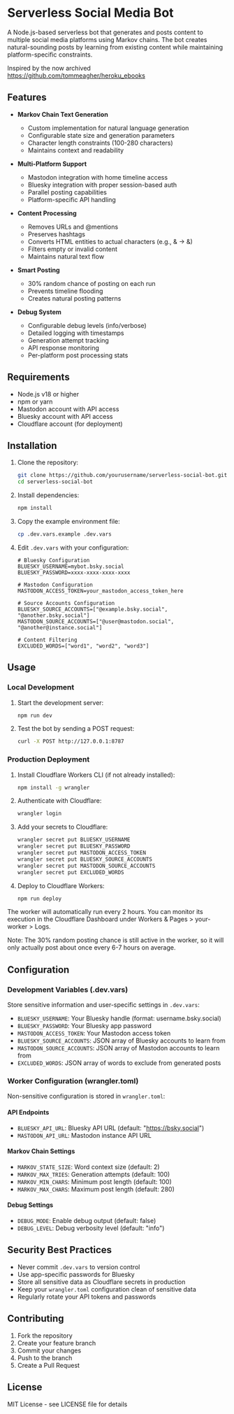 # Serverless Social Media Bot

A Node.js-based serverless bot that generates and posts content to multiple social media platforms using Markov chains. The bot creates natural-sounding posts by learning from existing content while maintaining platform-specific constraints.

Inspired by the now archived https://github.com/tommeagher/heroku_ebooks

## Features

- **Markov Chain Text Generation**
  - Custom implementation for natural language generation
  - Configurable state size and generation parameters
  - Character length constraints (100-280 characters)
  - Maintains context and readability

- **Multi-Platform Support**
  - Mastodon integration with home timeline access
  - Bluesky integration with proper session-based auth
  - Parallel posting capabilities
  - Platform-specific API handling

- **Content Processing**
  - Removes URLs and @mentions
  - Preserves hashtags
  - Converts HTML entities to actual characters (e.g., &amp; → &)
  - Filters empty or invalid content
  - Maintains natural text flow

- **Smart Posting**
  - 30% random chance of posting on each run
  - Prevents timeline flooding
  - Creates natural posting patterns

- **Debug System**
  - Configurable debug levels (info/verbose)
  - Detailed logging with timestamps
  - Generation attempt tracking
  - API response monitoring
  - Per-platform post processing stats

## Requirements

- Node.js v18 or higher
- npm or yarn
- Mastodon account with API access
- Bluesky account with API access
- Cloudflare account (for deployment)

## Installation

1. Clone the repository:
   ```bash
   git clone https://github.com/yourusername/serverless-social-bot.git
   cd serverless-social-bot
   ```

2. Install dependencies:
   ```bash
   npm install
   ```

3. Copy the example environment file:
   ```bash
   cp .dev.vars.example .dev.vars
   ```

4. Edit `.dev.vars` with your configuration:
   ```env
   # Bluesky Configuration
   BLUESKY_USERNAME=mybot.bsky.social
   BLUESKY_PASSWORD=xxxx-xxxx-xxxx-xxxx

   # Mastodon Configuration
   MASTODON_ACCESS_TOKEN=your_mastodon_access_token_here

   # Source Accounts Configuration
   BLUESKY_SOURCE_ACCOUNTS=["@example.bsky.social", "@another.bsky.social"]
   MASTODON_SOURCE_ACCOUNTS=["@user@mastodon.social", "@another@instance.social"]

   # Content Filtering
   EXCLUDED_WORDS=["word1", "word2", "word3"]
   ```

## Usage

### Local Development

1. Start the development server:
   ```bash
   npm run dev
   ```

2. Test the bot by sending a POST request:
   ```bash
   curl -X POST http://127.0.0.1:8787
   ```

### Production Deployment

1. Install Cloudflare Workers CLI (if not already installed):
   ```bash
   npm install -g wrangler
   ```

2. Authenticate with Cloudflare:
   ```bash
   wrangler login
   ```

3. Add your secrets to Cloudflare:
   ```bash
   wrangler secret put BLUESKY_USERNAME
   wrangler secret put BLUESKY_PASSWORD
   wrangler secret put MASTODON_ACCESS_TOKEN
   wrangler secret put BLUESKY_SOURCE_ACCOUNTS
   wrangler secret put MASTODON_SOURCE_ACCOUNTS
   wrangler secret put EXCLUDED_WORDS
   ```

4. Deploy to Cloudflare Workers:
   ```bash
   npm run deploy
   ```

The worker will automatically run every 2 hours. You can monitor its execution in the Cloudflare Dashboard under Workers & Pages > your-worker > Logs.

Note: The 30% random posting chance is still active in the worker, so it will only actually post about once every 6-7 hours on average.

## Configuration

### Development Variables (.dev.vars)

Store sensitive information and user-specific settings in `.dev.vars`:

- `BLUESKY_USERNAME`: Your Bluesky handle (format: username.bsky.social)
- `BLUESKY_PASSWORD`: Your Bluesky app password
- `MASTODON_ACCESS_TOKEN`: Your Mastodon access token
- `BLUESKY_SOURCE_ACCOUNTS`: JSON array of Bluesky accounts to learn from
- `MASTODON_SOURCE_ACCOUNTS`: JSON array of Mastodon accounts to learn from
- `EXCLUDED_WORDS`: JSON array of words to exclude from generated posts

### Worker Configuration (wrangler.toml)

Non-sensitive configuration is stored in `wrangler.toml`:

#### API Endpoints
- `BLUESKY_API_URL`: Bluesky API URL (default: "https://bsky.social")
- `MASTODON_API_URL`: Mastodon instance API URL

#### Markov Chain Settings
- `MARKOV_STATE_SIZE`: Word context size (default: 2)
- `MARKOV_MAX_TRIES`: Generation attempts (default: 100)
- `MARKOV_MIN_CHARS`: Minimum post length (default: 100)
- `MARKOV_MAX_CHARS`: Maximum post length (default: 280)

#### Debug Settings
- `DEBUG_MODE`: Enable debug output (default: false)
- `DEBUG_LEVEL`: Debug verbosity level (default: "info")

## Security Best Practices

- Never commit `.dev.vars` to version control
- Use app-specific passwords for Bluesky
- Store all sensitive data as Cloudflare secrets in production
- Keep your `wrangler.toml` configuration clean of sensitive data
- Regularly rotate your API tokens and passwords

## Contributing

1. Fork the repository
2. Create your feature branch
3. Commit your changes
4. Push to the branch
5. Create a Pull Request

## License

MIT License - see LICENSE file for details